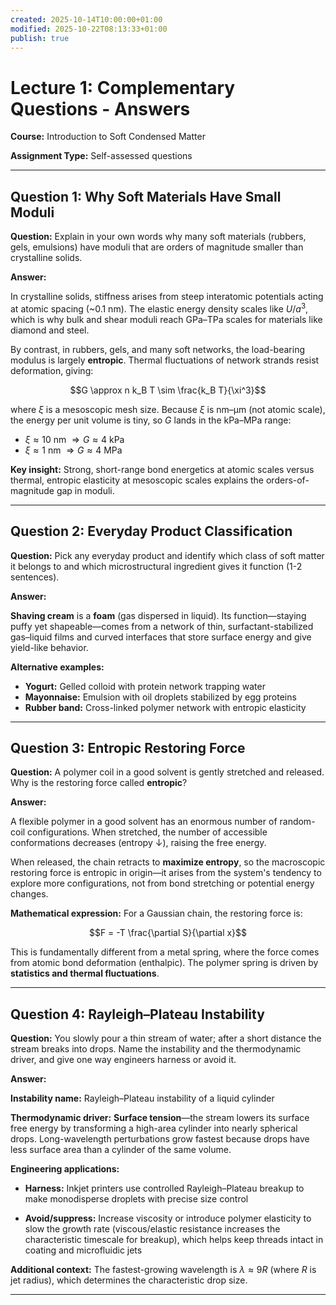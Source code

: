 ```yaml
---
created: 2025-10-14T10:00:00+01:00
modified: 2025-10-22T08:13:33+01:00
publish: true
---
```

# Lecture 1: Complementary Questions - Answers

**Course:** Introduction to Soft Condensed Matter

**Assignment Type:** Self-assessed questions

---

## Question 1: Why Soft Materials Have Small Moduli

**Question:** Explain in your own words why many soft materials (rubbers, gels, emulsions) have moduli that are orders of magnitude smaller than crystalline solids.

**Answer:**

In crystalline solids, stiffness arises from steep interatomic potentials acting at atomic spacing (~0.1 nm). The elastic energy density scales like $U/a^3$, which is why bulk and shear moduli reach GPa–TPa scales for materials like diamond and steel.

By contrast, in rubbers, gels, and many soft networks, the load-bearing modulus is largely **entropic**. Thermal fluctuations of network strands resist deformation, giving:

$$G \approx n k_B T \sim \frac{k_B T}{\xi^3}$$

where $\xi$ is a mesoscopic mesh size. Because $\xi$ is nm–μm (not atomic scale), the energy per unit volume is tiny, so $G$ lands in the kPa–MPa range:

- $\xi \approx 10$ nm $\Rightarrow G \approx 4$ kPa
- $\xi \approx 1$ nm $\Rightarrow G \approx 4$ MPa

**Key insight:** Strong, short-range bond energetics at atomic scales versus thermal, entropic elasticity at mesoscopic scales explains the orders-of-magnitude gap in moduli.

---

## Question 2: Everyday Product Classification

**Question:** Pick any everyday product and identify which class of soft matter it belongs to and which microstructural ingredient gives it function (1-2 sentences).

**Answer:**

**Shaving cream** is a **foam** (gas dispersed in liquid). Its function—staying puffy yet shapeable—comes from a network of thin, surfactant-stabilized gas–liquid films and curved interfaces that store surface energy and give yield-like behavior.

**Alternative examples:**
- **Yogurt:** Gelled colloid with protein network trapping water
- **Mayonnaise:** Emulsion with oil droplets stabilized by egg proteins
- **Rubber band:** Cross-linked polymer network with entropic elasticity

---

## Question 3: Entropic Restoring Force

**Question:** A polymer coil in a good solvent is gently stretched and released. Why is the restoring force called **entropic**?

**Answer:**

A flexible polymer in a good solvent has an enormous number of random-coil configurations. When stretched, the number of accessible conformations decreases (entropy ↓), raising the free energy.

When released, the chain retracts to **maximize entropy**, so the macroscopic restoring force is entropic in origin—it arises from the system's tendency to explore more configurations, not from bond stretching or potential energy changes.

**Mathematical expression:** For a Gaussian chain, the restoring force is:

$$F = -T \frac{\partial S}{\partial x}$$

This is fundamentally different from a metal spring, where the force comes from atomic bond deformation (enthalpic). The polymer spring is driven by **statistics and thermal fluctuations**.

---

## Question 4: Rayleigh–Plateau Instability

**Question:** You slowly pour a thin stream of water; after a short distance the stream breaks into drops. Name the instability and the thermodynamic driver, and give one way engineers harness or avoid it.

**Answer:**

**Instability name:** Rayleigh–Plateau instability of a liquid cylinder

**Thermodynamic driver:** **Surface tension**—the stream lowers its surface free energy by transforming a high-area cylinder into nearly spherical drops. Long-wavelength perturbations grow fastest because drops have less surface area than a cylinder of the same volume.

**Engineering applications:**

- **Harness:** Inkjet printers use controlled Rayleigh–Plateau breakup to make monodisperse droplets with precise size control

- **Avoid/suppress:** Increase viscosity or introduce polymer elasticity to slow the growth rate (viscous/elastic resistance increases the characteristic timescale for breakup), which helps keep threads intact in coating and microfluidic jets

**Additional context:** The fastest-growing wavelength is $\lambda \approx 9R$ (where $R$ is jet radius), which determines the characteristic drop size.

---